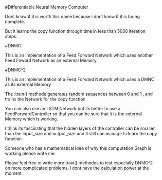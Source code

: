 
#Differentiable Neural Memory Computer

Dont know if it is worth this name because i dont know if it is turing complete.

But it learns the copy function through time in less than 5000 iteration steps.




#DNMC

This is an implementation of a Feed Forward Network which uses another Feed Foward Network as an external Memory




#DNMC^2

This is an implementation of a Feed Forward Network which uses a DMNC as its external Memory






The .train() methode generates random sequences between 0 and 1 , and trains the Network for the copy function.

You can also use an LSTM Network but its better to use  a FeedForwardController so that you can be sure that it is 
the external Memory which is working.

I think its  fascinating that the hidden layers of the controller can be smaller than the input_size and output_size and it still 
can manage to learn the copy function.

Someone who has a mathematical idea of why this computation Graph is working please write me. 

Please feel free to write more train()  methodes to test especially DNMC^2 on more complicated problems, i dont have the calculation power at the moment.
